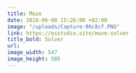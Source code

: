```yaml
---
title: Maze
date: 2018-06-08 15:26:00 +02:00
image: "/uploads/Capture-96c8cf.PNG"
link: https://esstudio.site/maze-solver
title_bold: Solver
url: 
image_width: 547
image_height: 505
---
```


